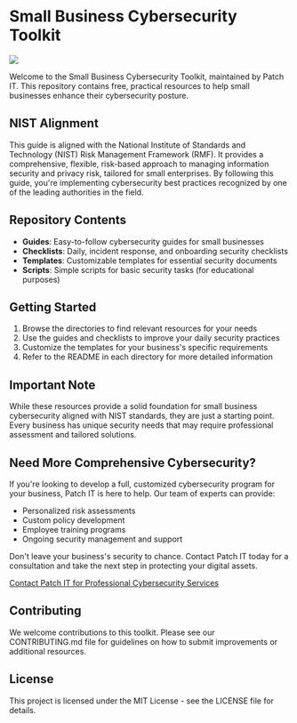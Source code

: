 # Small Business Cybersecurity Toolkit

![](https://komarev.com/ghpvc/?username=PatchITSolutions)


Welcome to the Small Business Cybersecurity Toolkit, maintained by Patch IT. This repository contains free, practical resources to help small businesses enhance their cybersecurity posture.

## NIST Alignment

This guide is aligned with the National Institute of Standards and Technology (NIST) Risk Management Framework (RMF). It provides a comprehensive, flexible, risk-based approach to managing information security and privacy risk, tailored for small enterprises. By following this guide, you're implementing cybersecurity best practices recognized by one of the leading authorities in the field.

## Repository Contents

- **Guides**: Easy-to-follow cybersecurity guides for small businesses
- **Checklists**: Daily, incident response, and onboarding security checklists
- **Templates**: Customizable templates for essential security documents
- **Scripts**: Simple scripts for basic security tasks (for educational purposes)

## Getting Started

1. Browse the directories to find relevant resources for your needs
2. Use the guides and checklists to improve your daily security practices
3. Customize the templates for your business's specific requirements
4. Refer to the README in each directory for more detailed information

## Important Note

While these resources provide a solid foundation for small business cybersecurity aligned with NIST standards, they are just a starting point. Every business has unique security needs that may require professional assessment and tailored solutions.

## Need More Comprehensive Cybersecurity?

If you're looking to develop a full, customized cybersecurity program for your business, Patch IT is here to help. Our team of experts can provide:

- Personalized risk assessments
- Custom policy development
- Employee training programs
- Ongoing security management and support

Don't leave your business's security to chance. Contact Patch IT today for a consultation and take the next step in protecting your digital assets.

[Contact Patch IT for Professional Cybersecurity Services](https://patchitsolutions.ca/lets-talk/)

## Contributing

We welcome contributions to this toolkit. Please see our CONTRIBUTING.md file for guidelines on how to submit improvements or additional resources.

## License

This project is licensed under the MIT License - see the LICENSE file for details.
